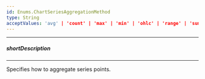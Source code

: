 ```yaml
---
id: Enums.ChartSeriesAggregationMethod
type: String
acceptValues: 'avg' | 'count' | 'max' | 'min' | 'ohlc' | 'range' | 'sum' | 'custom'
---
```

---
##### shortDescription
<!-- Description goes here -->

---
<!-- Description goes here -->
Specifies how to aggregate series points.
